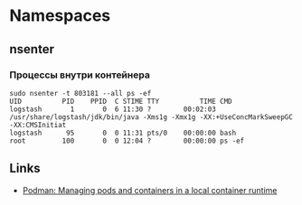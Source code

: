 # Namespaces

## nsenter

### Процессы внутри контейнера

```shell
sudo nsenter -t 803181 --all ps -ef
UID          PID    PPID  C STIME TTY          TIME CMD
logstash       1       0  6 11:30 ?        00:02:03 /usr/share/logstash/jdk/bin/java -Xms1g -Xmx1g -XX:+UseConcMarkSweepGC -XX:CMSInitiat
logstash      95       0  0 11:31 pts/0    00:00:00 bash
root         100       0  0 12:04 ?        00:00:00 ps -ef
```

## Links

* [Podman: Managing pods and containers in a local container runtime](https://developers.redhat.com/blog/2019/01/15/podman-managing-containers-pods#)
